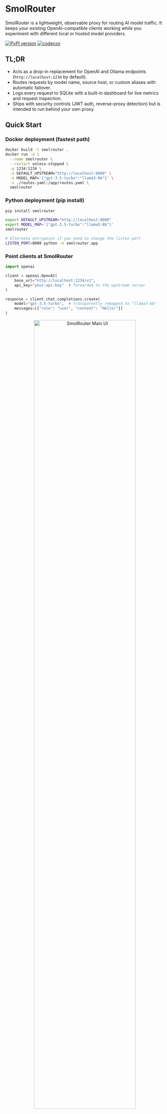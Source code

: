 # SmolRouter

SmolRouter is a lightweight, observable proxy for routing AI model traffic. It keeps your existing OpenAI-compatible clients working while you experiment with different local or hosted model providers.

[![PyPI version](https://badge.fury.io/py/SmolRouter.svg)](https://badge.fury.io/py/SmolRouter)
[![codecov](https://codecov.io/gh/mitchins/smolrouter/branch/main/graph/badge.svg)](https://codecov.io/gh/mitchins/smolrouter)

## TL;DR

- Acts as a drop-in replacement for OpenAI and Ollama endpoints (`http://localhost:1234` by default).
- Routes requests by model name, source host, or custom aliases with automatic failover.
- Logs every request to SQLite with a built-in dashboard for live metrics and request inspection.
- Ships with security controls (JWT auth, reverse-proxy detection) but is intended to run behind your own proxy.

## Quick Start

### Docker deployment (fastest path)

```bash
docker build -t smolrouter .
docker run -d \
  --name smolrouter \
  --restart unless-stopped \
  -p 1234:1234 \
  -e DEFAULT_UPSTREAM="http://localhost:8000" \
  -e MODEL_MAP='{"gpt-3.5-turbo":"llama3-8b"}' \
  -v ./routes.yaml:/app/routes.yaml \
  smolrouter
```

### Python deployment (pip install)

```bash
pip install smolrouter

export DEFAULT_UPSTREAM="http://localhost:8000"
export MODEL_MAP='{"gpt-3.5-turbo":"llama3-8b"}'
smolrouter

# Alternate entrypoint if you need to change the listen port
LISTEN_PORT=8080 python -m smolrouter.app
```

### Point clients at SmolRouter

```python
import openai

client = openai.OpenAI(
    base_url="http://localhost:1234/v1",
    api_key="your-api-key"  # forwarded to the upstream server
)

response = client.chat.completions.create(
    model="gpt-3.5-turbo",  # transparently remapped to "llama3-8b"
    messages=[{"role": "user", "content": "Hello!"}]
)
```

<p align="center">
  <img src="images/main-ui.png" alt="SmolRouter Main UI" width="80%">
</p>

## Core capabilities

### Intelligent routing
- Match on model names, regex patterns, or source IP ranges.
- Override model names or upstream targets on a per-rule basis.
- Define reusable aliases that automatically fail over between providers.

### Observability built in
- Live dashboard summarising recent traffic and latency statistics.
- Performance scatter plot to compare token counts against response time.
- Full request and response payload capture (with optional blob storage for large bodies).

### Protocol compatibility and content hygiene
- OpenAI and Ollama API parity, including streaming support.
- Optional model remapping via `MODEL_MAP` JSON.
- Automatic stripping of `<think>` traces or markdown-wrapped JSON before returning responses.

## Security essentials

> **Important:** Run SmolRouter behind a reverse proxy such as nginx, Caddy, or Cloudflare. It binds to `127.0.0.1` by default and is not hardened for direct internet exposure.

- Configure JWT authentication with `WEBUI_SECURITY=ALWAYS_AUTH` for the Web UI or API access when you expose it beyond localhost.
- Keep API keys and upstream hosts in environment variables or secret managers; they are forwarded without modification.
- For shared deployments, set `JWT_SECRET` to a 32+ character random value. Weak secrets are rejected at startup.

## Configuration reference

### High-impact environment variables

| Variable | Default | Purpose |
| --- | --- | --- |
| `DEFAULT_UPSTREAM` | `http://localhost:8000` | Upstream endpoint used when no routing rule matches. |
| `LISTEN_HOST` | `127.0.0.1` | Bind address for the FastAPI app. Change to `0.0.0.0` only behind a reverse proxy. |
| `LISTEN_PORT` | `1234` | Port that accepts OpenAI-compatible traffic. |
| `MODEL_MAP` | `{}` | JSON mapping of incoming model names to replacements. |
| `ROUTES_CONFIG` | `routes.yaml` | Path to YAML or JSON smart-routing configuration. |
| `ENABLE_LOGGING` | `true` | Enables request logging and the Web UI. Disable for fully stateless proxying. |
| `REQUEST_TIMEOUT` | `3000.0` | Upstream timeout in seconds (float). |

### Additional controls

| Variable | Default | Purpose |
| --- | --- | --- |
| `DB_PATH` | `requests.db` | SQLite database file for request metadata. |
| `MAX_LOG_AGE_DAYS` | `7` | Automatic cleanup window for historical logs. |
| `STRIP_THINKING` | `true` | Remove `<think>...</think>` blocks from responses. |
| `STRIP_JSON_MARKDOWN` | `false` | Convert fenced JSON markdown to raw JSON payloads. |
| `DISABLE_THINKING` | `false` | Append `/no_think` hint to prompts (for upstream models that respect it). |
| `JWT_SECRET` | _unset_ | Required for JWT-protected deployments; must be ≥32 characters with good entropy. |
| `WEBUI_SECURITY` | `AUTH_WHEN_PROXIED` | Web UI policy: `NONE`, `AUTH_WHEN_PROXIED`, or `ALWAYS_AUTH`. |
| `BLOB_STORAGE_TYPE` | `filesystem` | Storage backend for request/response bodies (`filesystem` or `memory`). |
| `BLOB_STORAGE_PATH` | `blob_storage` | Directory used when `BLOB_STORAGE_TYPE=filesystem`. |
| `MAX_BLOB_SIZE` | `10485760` | Per-request blob size cap in bytes (10 MiB). |
| `MAX_TOTAL_STORAGE_SIZE` | `1073741824` | Aggregate blob storage cap in bytes (1 GiB). |

### Routing and failover (`routes.yaml`)

SmolRouter loads routes at startup from `routes.yaml` (or the path set by `ROUTES_CONFIG`). The file supports server aliases, model aliases, and ordered rule evaluation.

```yaml
# Define servers once and reuse them elsewhere
servers:
  fast-box: "http://192.168.1.100:8000"
  slow-box: "http://192.168.1.101:8000"
  gpu-server: "http://192.168.1.102:8000"

# Aliases expose friendly names to clients with automatic failover
aliases:
  git-commit-model:
    instances:
      - "fast-box/llama3-8b"
      - "slow-box/llama3-3b"

  coding-assistant:
    instances:
      - server: "gpu-server"
        model: "codellama-34b"
      - server: "fast-box"
        model: "llama3-8b"

# Rules run top-to-bottom after alias resolution
routes:
  - match:
      model: "/.*-1.5b/"
    route:
      upstream: "http://gpu-server:8000"

  - match:
      source_host: "10.0.1.100"
    route:
      upstream: "http://dev-server:8000"

  - match:
      model: "gpt-4"
    route:
      upstream: "http://claude-server:8000"
      model: "claude-3-opus"
```

Alias resolution tries each instance in order until one responds successfully; errors are raised only after all candidates fail.

Sample configurations are available in [`routes.yaml.example`](routes.yaml.example) and [`routes.yaml.enhanced`](routes.yaml.enhanced).

### Authentication

```bash
# Generate a random 256-bit secret (recommended)
export JWT_SECRET=$(openssl rand -base64 32)

# Enforce JWT for Web UI and proxied access
export WEBUI_SECURITY="ALWAYS_AUTH"
smolrouter
```

JWT validation rejects secrets that are shorter than 32 characters, blank, or obvious defaults. When `WEBUI_SECURITY=AUTH_WHEN_PROXIED` (the default), the Web UI is automatically disabled if SmolRouter detects proxy headers.

### Blob storage for large payloads

Request and response bodies can be offloaded to disk to keep the SQLite database lean:

```bash
export BLOB_STORAGE_TYPE="filesystem"  # or "memory"
export BLOB_STORAGE_PATH="./blob_storage"
```

Storage limits are enforced per blob (`MAX_BLOB_SIZE`) and across all blobs (`MAX_TOTAL_STORAGE_SIZE`).

## Web UI and monitoring

- **Dashboard (`/`)** — recent traffic, latency summaries, and quick actions.
- **Performance (`/performance`)** — scatter plot of response time versus token count.
- **Request detail (`/request/{id}`)** — inspect full payloads, headers, and routing decisions.

## Development

### Running tests

```bash
pytest
```

### Contributing

Issues and pull requests are welcome. Please discuss major changes before submitting a PR.

## License

SmolRouter is released under the MIT License. See [`LICENSE`](LICENSE) for the full text.
